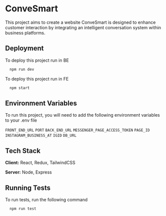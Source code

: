 
# ConveSmart

This project aims to create a website ConveSmart is designed to enhance customer interaction by integrating an intelligent conversation system within business platforms.


## Deployment

To deploy this project run in BE

```bash
  npm run dev
```
To deploy this project run in FE

```bash
  npm start
```


## Environment Variables

To run this project, you will need to add the following environment variables to your .env file

`FRONT_END_URL`
`PORT`
`BACK_END_URL`
`MESSENGER_PAGE_ACCESS_TOKEN`
`PAGE_ID`
`INSTAGRAM_BUSINESS_AT`
`IGID`
`DB_URL`
## Tech Stack

**Client:** React, Redux, TailwindCSS

**Server:** Node, Express


## Running Tests

To run tests, run the following command

```bash
  npm run test
```

